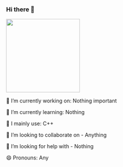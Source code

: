 ### Hi there 👋
<a href="https://github.com/anuraghazra/convoychat">
  <img height=200 align="center" src="https://github-readme-stats.vercel.app/api/top-langs?username=smirkjuice&layout=compact&langs_count=8&card_width=320&theme=github_dark" />
</a>

  
 🔭 I’m currently working on: Nothing important
 
 🌱 I’m currently learning: Nothing
 
 🧠 I mainly use: C++
 
 👯 I’m looking to collaborate on - Anything
 
 🤔 I’m looking for help with - Nothing
 
 😄 Pronouns: Any

